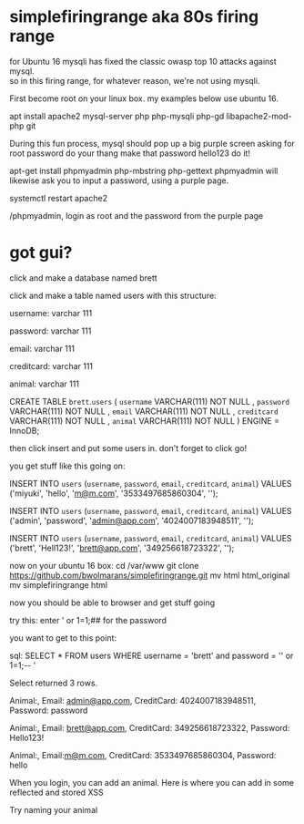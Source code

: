 # simplefiringrange aka 80s firing range

for Ubuntu 16
mysqli has fixed the classic owasp top 10 attacks against mysql.  
so in this firing range, for whatever reason, we're not using mysqli.

First become root on your linux box.
my examples below use ubuntu 16.

apt install apache2 mysql-server php php-mysqli php-gd libapache2-mod-php git

During this fun process, mysql should pop up a big purple screen asking for root password do your thang make that password hello123 do it!  

apt-get install phpmyadmin php-mbstring php-gettext
phpmyadmin will likewise ask you to input a password, using a purple page.

systemctl restart apache2

<site>/phpmyadmin, login as root and the password from the purple page
  
# got gui? 

click and make a database named brett

click and make a table named users with this structure:

username: varchar 111

password: varchar  111

email: varchar  111

creditcard: varchar  111

animal: varchar 111

CREATE TABLE `brett`.`users` ( `username` VARCHAR(111) NOT NULL , `password` VARCHAR(111) NOT NULL , `email` VARCHAR(111) NOT NULL , `creditcard` VARCHAR(111) NOT NULL , `animal` VARCHAR(111) NOT NULL ) ENGINE = InnoDB;

then click insert and put some users in. don't forget to click go!

you get stuff like this going on:

INSERT INTO `users` (`username`, `password`, `email`, `creditcard`, `animal`) VALUES ('miyuki', 'hello', 'm@m.com', '3533497685860304', '');

INSERT INTO `users` (`username`, `password`, `email`, `creditcard`, `animal`) VALUES ('admin', 'password', 'admin@app.com', '4024007183948511', '');

INSERT INTO `users` (`username`, `password`, `email`, `creditcard`, `animal`) VALUES ('brett', 'Hell123!', 'brett@app.com', '349256618723322', '');

now on your ubuntu 16 box:
cd /var/www
git clone https://github.com/bwolmarans/simplefiringrange.git
mv html html_original
mv simplefiringrange html

now you should be able to browser and get stuff going

try this: enter ' or 1=1;## for the password

you want to get to this point:

sql: SELECT * FROM users WHERE username = 'brett' and password = '' or 1=1;-- '

Select returned 3 rows.

Animal:, Email: admin@app.com, CreditCard: 4024007183948511, Password: password

Animal:, Email: brett@app.com, CreditCard: 349256618723322, Password: Hello123! 

Animal:, Email:m@m.com, CreditCard: 3533497685860304, Password: hello 

When you login, you can add an animal.  Here is where you can add in some reflected and stored XSS

Try naming your animal <script>alert('hacked!');</script>





